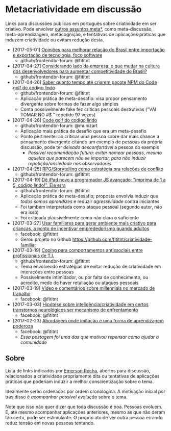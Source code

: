 # Metacriatividade em discussão
Links para discussões publicas em português sobre criatividade em ser criativo.
Pode envolver [outros assuntos meta*](https://en.wikipedia.org/wiki/Meta), como
meta-discussão, meta-aprendizagem, metacognição, e tentativas de aplicações
práticas que induzem criatividade ou evitam redução desta.

- [2017-05-01] [Opiniões para melhorar relação do Brasil entre importação e exportação de tecnologia, foco software](https://github.com/frontendbr/forum/issues/557)
  - github/frontendbr-forum: @fititnt
- [2017-04-27] [Considerando lado da empresa: o que mudar na cultura dos desenvolvedores para aumentar competitividade do Brasil?](https://github.com/frontendbr/forum/issues/555)
  - github/frontendbr-forum: @fititnt
- [2017-04-26] [Saber quanto tempo até criarem pacote NPM do Code golf do código lindo](https://github.com/frontendbr/forum/issues/553)
  - github/frontendbr-forum: @fititnt
  - Aplicação prática de meta-desafio: visa propor pensamento divergente sobre
    formas de fazer algo simples
  - Conta possivelmente fake fez críticas pessoais destrutivas ("VAI TOMAR NO _#$._" repetido 97 vezes)
- [2017-04-26] [Code golf do codigo lindo](https://github.com/frontendbr/forum/issues/550)
  - github/frontendbr-forum: @munizart
  - Aplicação mais prática de desafio que era um meta-desafio
  - Ponto pertinente: ao criticar uma pessoa sobre dar mais chance a pensamento
    divergente citando um exemplo de pessoas da própria discussão, pode ter
    _deixado desconfortável_ a pessoa do exemplo
      - _Possível recomendação futura: evitar nomear pessoas, mesmo aquelas que
        parecem não se importar, para não induzir repetição/ansiedade nos
        observadores_
- [2017-04-25] [RPG/Storytelling como estratégia pra relações de conflito](https://github.com/frontendbr/forum/issues/548)
  - github/frontendbr-forum: @fititnt
- [2017-04-19] [Dê iPad novo a programador JS avançado: "imprima de 1 a 5, código lindo!". Ele erra](https://github.com/frontendbr/forum/issues/543)
  - github/frontendbr-forum: @fititnt
  - Aplicação prática de meta-desafio; proposta envolvia induzir que
    _todos somos aprendizes_ e reduzir _agressividade_ contra iniciantes
  - Foi também interpretada como ataque pessoal (segundo autor, não era isso)
  - Foi criticada plausivelmente como não clara o suficiente
- [2017-03-27] [Usar familiares para gerar ambiente mais criativo para crianças, a ponto de incentivar emprededorismo quando adultos](https://www.facebook.com/fititnt/posts/1443117589073051)
  - facebook: @fititnt
  - Gerou projeto no Github https://github.com/fititnt/criatividade-familiar
- [2017-03-19] [Coping para comportamentos antissociais entre profissionais de T.I.](https://github.com/frontendbr/forum/issues/530)
  - github/frontendbr-forum: @fititnt
  - Tema envolvendo estratégias de evitar redução de criatividade em interações
    entre pessoas
  - Possivelmente intimidador, ou por falta de conhecimento, ou acredito,
    medo de haver retaliação ou ataques pessoais
- [2017-03-19] [Vídeo e comentários sobre millennials no mercado de trabalho](https://www.facebook.com/fititnt/posts/1435809769803833)
  - facebook: @fititnt
- [2017-03-03] [Hipótese sobre inteligência/criatividade em certos transtornos neurológicos ser mecanismo de enfrentamento](https://www.facebook.com/fititnt/posts/1416480918403385)
  - facebook: @fititnt
- [2017-02-23] [Abordagem onde imitação é uma forma de aprendizagem poderoza](https://www.facebook.com/fititnt/posts/1408436005874543)
  - facebook: @fititnt
  - _Essa postagem foi uma das que motivou repensar como ajudar a comunidade_


## Sobre
Lista de links indicados por [Emerson Rocha](https://github.com/fititnt),
abertos para discussão, relacionados a criatividade propriamente dita ou
tentativas de aplicações práticas que poderiam induzir a melhor conscientização
sobre o tema.

Idealmente serão ordenados por ordem cronológica. A motivação inicial por trás
disso é _acompanhar possível evolução_ sobre o tema.

Note que isso não quer dizer que toda discussão é boa. Pessoas evoluem. E, até
mesmo acompanhar aplicações anteriores, mesmo as que não deram tão certo,
pode ser estimulante. O próprio ato de ver outra pessoa errando reduz tensão
em novas pessoas tentando.
